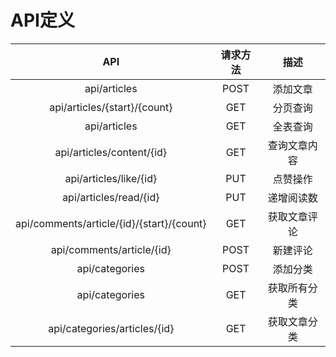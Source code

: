 # API定义

|API|请求方法|描述|
|:--:|:--:|:--:|
|api/articles|POST|添加文章|
|api/articles/{start}/{count}|GET|分页查询|
|api/articles|GET|全表查询|
|api/articles/content/{id}|GET|查询文章内容|
|api/articles/like/{id}|PUT|点赞操作|
|api/articles/read/{id}|PUT|递增阅读数|
|api/comments/article/{id}/{start}/{count}|GET|获取文章评论|
|api/comments/article/{id}|POST|新建评论|
|api/categories|POST|添加分类|
|api/categories|GET|获取所有分类|
|api/categories/articles/{id}|GET|获取文章分类|